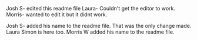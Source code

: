 Josh S- edited this readme file
Laura- Couldn't get the editor to work.
Morris- wanted to edit it but it didnt work.

Josh S- added his name to the readme file. That was the only change made.
Laura Simon is here too. 
Morris W added his name to the readme file. 

